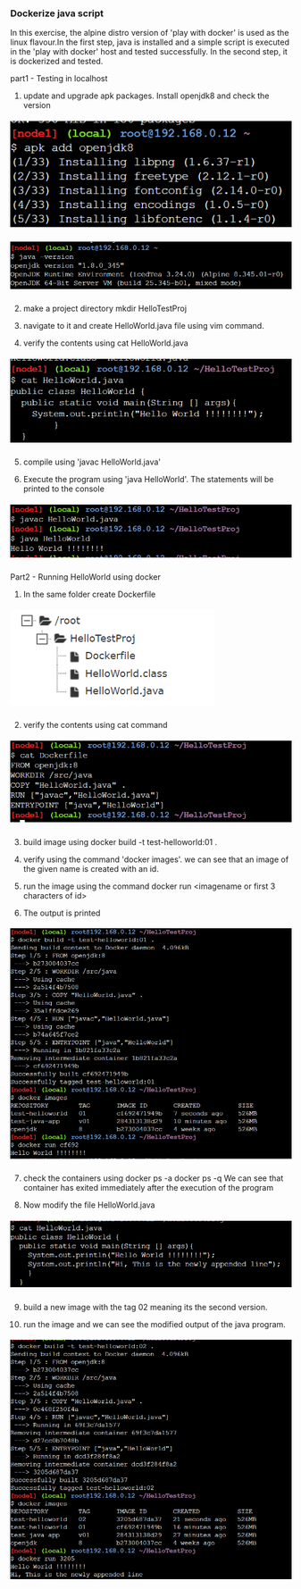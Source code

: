 ### Dockerize java script 

In this exercise, the alpine distro version of 'play with docker' is used as the linux flavour.In the first step, java is installed and a simple script is executed in the 'play with docker' host and tested successfully. In the second step, it is dockerized and tested.

part1 - Testing in localhost  

1) update and upgrade apk packages. Install openjdk8 and check the version
##### ![01](https://github.com/jayashree-learnings/Docker/blob/main/00_includes/d05/01_addjdk.PNG)
##### ![02](https://github.com/jayashree-learnings/Docker/blob/main/00_includes/d05/02_checkVersion.PNG)  

2) make a project directory 
   mkdir HelloTestProj  

3) navigate to it and create HelloWorld.java file using vim command.  

4) verify the contents using 
    cat HelloWorld.java 
##### ![03](https://github.com/jayashree-learnings/Docker/blob/main/00_includes/d05/03_catHelloWorldjava-version1.PNG) 

5) compile using 'javac HelloWorld.java'  

6) Execute the program using 'java HelloWorld'. The statements will be printed to the console
##### ![04](https://github.com/jayashree-learnings/Docker/blob/main/00_includes/d05/04_executionin%20LocalHost.PNG)  

Part2 - Running HelloWorld using docker  

1) In the same folder create Dockerfile
##### ![00](https://github.com/jayashree-learnings/Docker/blob/main/00_includes/d05/00_fileStucture.PNG)  

2) verify the contents using cat command
##### ![05](https://github.com/jayashree-learnings/Docker/blob/main/00_includes/d05/05_Dockerfile.PNG)  

3) build image using 
     docker build -t test-helloworld:01 .  

4) verify using the command 'docker images'.
we can see that an image of the given name is created with an id.  

5) run the image using the command
      docker run <imagename or first 3 characters of id>  

6) The output is printed
##### ![06](https://github.com/jayashree-learnings/Docker/blob/main/00_includes/d05/06_buildAndRunImage.PNG)  

7) check the containers using 
    docker ps -a 
    docker ps -q
We can see that container  has exited immediately after the execution of the program  

8) Now modify the file HelloWorld.java
##### ![07](https://github.com/jayashree-learnings/Docker/blob/main/00_includes/d05/07_appendedJavaFile.PNG)  

9) build a new image with the tag 02 meaning its the second version.  

10) run the image and we can see the modified output of the java program.
##### ![08](https://github.com/jayashree-learnings/Docker/blob/main/00_includes/d05/08_modifiedContainer.PNG)



